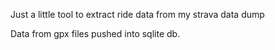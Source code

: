 Just a little tool to extract ride data from my strava data dump


Data from gpx files pushed into sqlite db.